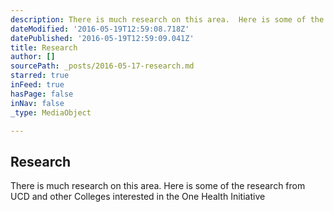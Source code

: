 ```yaml
---
description: There is much research on this area.  Here is some of the research from UCD and other Colleges interested in the One Health Initiative
dateModified: '2016-05-19T12:59:08.718Z'
datePublished: '2016-05-19T12:59:09.041Z'
title: Research
author: []
sourcePath: _posts/2016-05-17-research.md
starred: true
inFeed: true
hasPage: false
inNav: false
_type: MediaObject

---
```

<article style=""><h1>Research</h1><p>There is much research on this area. Here is some of the research from UCD and other Colleges interested in the One Health Initiative</p></article>